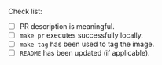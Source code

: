 Check list:

- [ ] PR description is meaningful.
- [ ] `make pr` executes successfully locally.
- [ ] `make tag` has been used to tag the image.
- [ ] `README` has been updated (if applicable).
